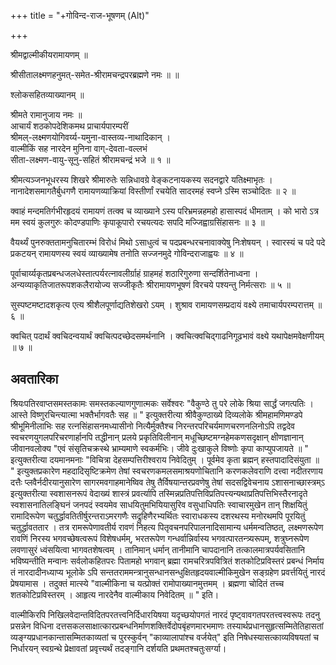 +++
title = "+गोविन्द-राज-भूषणम् (Alt)"

+++

श्रीमद्वाल्मीकीयरामायणम्  ॥

श्रीसीतालक्ष्मणहनुमत्-समेत-श्रीरामचन्द्रपरब्रह्मणे नमः  ॥   ॥

श्लोकसहितव्याख्यानम्  ॥

श्रीमते रामानुजाय नमः  ॥  
आचार्यं शठकोपदेशिकमथ प्राचार्यपारम्परीं  
श्रीमल्-लक्ष्मणयोगिवर्य्य-यमुना-वास्तव्य-नाथादिकान् ।  
वाल्मीकिं सह नारदेन मुनिना वाग्-देवता-वल्लभं  
सीता-लक्ष्मण-वायु-सूनु-सहितं श्रीरामचन्द्रं भजे  ॥  १ ॥

श्रीमत्यञ्जनभूधरस्य शिखरे श्रीमारुतेः सन्निधावग्रे वेङ्कटनायकस्य
सदनद्वारे यतिक्ष्माभृतः । नानादेशसमागतैर्बुधगणै रामायणव्याक्रियां
विस्तीर्णां रचयेति सादरमहं स्वप्ने ऽस्मि सञ्चोदितः  ॥  २  ॥

क्वाहं मन्दमतिर्गभीरहृदयं रामायणं तत्क्व च व्याख्याने ऽस्य
परिभ्रमन्नहमहो हासास्पदं धीमताम् । को भारो ऽत्र मम स्वयं कुलगुरुः
कोदण्डपाणिः कृपाकूपारो रचयत्यदः सपदि मज्जिह्वाग्रसिंहासनः  ॥  ३  ॥

वैयर्थ्यं पुनरुक्ततामनुचितारम्भं विरोधं मिथो ऽसाधुत्वं च
पदप्रबन्धरचनावाक्येषु निःशेषयन् । स्वारस्यं च पदे पदे प्रकटयन् रामायणस्य
स्वयं व्याख्यामेष तनोति सज्जनमुदे गोविन्दराजाह्वयः  ॥  ४  ॥

पूर्वाचार्य्यकृतप्रबन्धजलधेस्तात्पर्यरत्नावलीर्ग्राहं ग्राहमहं
शठारिगुरुणा सन्दर्शितेनाध्वना । अन्यव्याकृतिजातरूपशकलैरायोज्य सज्जीकृतैः
श्रीरामायणभूषणं विरचये पश्यन्तु निर्मत्सराः  ॥  ५  ॥

सुस्पष्टमष्टादशकृत्य एत्य श्रीशैलपूर्णाद्यतिशेखरो ऽयम् । शुश्राव
रामायणसम्प्रदायं वक्ष्ये तमाचार्यपरम्परात्तम्  ॥  ६  ॥

क्वचित् पदार्थं क्वचिदन्वयार्थं क्वचित्पदच्छेदसमर्थनानि ।
क्वचित्क्वचिद्गाढनिगूढभावं वक्ष्ये यथापेक्षमवेक्षणीयम्  ॥  ७  ॥

## अवतारिका
श्रियःपतिरवाप्तसमस्तकामः समस्तकल्याणगुणात्मकः सर्वेश्वरः
"वैकुण्ठे तु परे लोके श्रिया सार्द्धं जगत्पतिः । आस्ते
विष्णुरचिन्त्यात्मा भक्तैर्भागवतैः सह  ॥ " इत्युक्तरीत्या
श्रीवैकुण्ठाख्ये दिव्यलोके श्रीमहामणिमण्डपे श्रीभूमिनीलाभिः सह
रत्नसिंहासनमध्यासीनो नित्यैर्मुक्तैश्च निरन्तरपरिचर्यमाणचरणनलिनोऽपि
तद्वदेव स्वचरणयुगलपरिचरणार्हानपि तद्धीनान् प्रलये प्रकृतिविलीनान्
मधूच्छिष्टमग्नहेमकणसदृक्षान् क्षीणज्ञानान् जीवानवलोक्य "एवं
संसृतिचक्रस्थे भ्राम्यमाणे स्वकर्मभिः। जीवे दुःखाकुले विष्णोः कृपा
काप्युपजायते  ॥ " इत्युक्तरीत्या दयमानमनाः "विचित्रा देहसम्पत्तिरीश्वराय
निवेदितुम् । पूर्वमेव कृता ब्रह्मन् हस्तपादादिसंयुता  ॥ "
इत्युक्तप्रकारेण महदादिसृष्टिक्रमेण तेषां स्वचरणकमलसमाश्रयणोचितानि
करणकलेवराणि दत्त्वा नदीतरणाय दत्तैः प्लवैर्नदीरयानुसारेण
सागरमवगाहमानेष्विव तेषु तैर्विषयान्तरप्रवणेषु तेषां सदसद्विवेचनाय
ऽशासनाच्छास्त्रम्ऽ इत्युक्तरीत्या स्वशासनरूपं वेदाख्यं शास्त्रं
प्रवर्त्यापि तस्मिन्नप्रतिपत्तिविप्रतिपत्त्यन्यथाप्रतिपत्तिभिस्तैरनादृते
स्वशासनातिलङ्घिनं जनपदं स्वयमेव साधयितुमभियियासुरिव वसुधाधिपतिः
स्वाचारमुखेन तान् शिक्षयितुं रामादिरूपेण चतुर्द्धावतितीर्षुरन्तराऽमरगणैः
सद्रुहिणैरभ्यर्थितः स्वाराधकस्य दशरथस्य मनोरथमपि पूरयितुं चतुर्द्धावततार । तत्र रामरूपेणावतीर्य रावणं निहत्य
पितृवचनपरिपालनादिसामान्य धर्ममन्वतिष्ठत्, लक्ष्मणरूपेण रावणिं निरस्य
भगवच्छेषत्वरूपं विशेषधर्मम्, भरतरूपेण गन्धर्वान्निर्वास्य
भगवत्पारतन्त्र्यरूपम्, शत्रुघ्नरूपेण लवणासुरं ध्वंसयित्वा भागवतशेषत्वम्
। तानिमान् धर्मान् तानीमानि चापदानानि तत्कालमात्रपर्यवसितानि
भविष्यन्तीति मन्वानः सर्वलोकहितपरः पितामहो भगवान् ब्रह्मा
रामचरित्रपवित्रितं शतकोटिप्रविस्तरं प्रबन्धं निर्माय तं नारदादीनध्याप्य
भूलोके ऽपि सन्ततराममन्त्रानुसन्धानसन्धुक्षितहृदयवाल्मीकिमुखेन सङ्ग्रहेण
प्रवर्त्तयितुं नारदं प्रेषयामास । तदुक्तं मात्स्ये "वाल्मीकिना च
यत्प्रोक्तं रामोपाख्यानमुत्तमम् । ब्रह्मणा चोदितं तच्च शतकोटिप्रविस्तरम्
। आहृत्य नारदेनैव वाल्मीकाय निवेदितम्  ॥ " इति।

वाल्मीकिरपि
निखिलवेदान्तविदितपरतत्त्वनिर्दिधारयिषया यदृच्छयोपगतं नारदं
पृष्ट्वावगतपरतत्त्वस्वरूपः तदनु प्रसन्नेन विधिना
दत्तसकलसाक्षात्कारप्रबन्धनिर्माणशक्तिर्वेदोपबृंहणमारभमाणः
तस्यार्थप्रधानसुहृत्सम्मितेतिहासतां व्यङ्ग्यप्रधानकान्तासम्मितकाव्यतां च
पुरस्कुर्वन् "काव्यालापांश्च वर्जयेत्" इति निषेधस्यासत्काव्यविषयतां च
निर्धारयन् स्वग्रन्थे प्रेक्षावतां प्रवृत्त्यर्थं तदङ्गानि दर्शयति
प्रथमतश्चतुःसर्ग्या। 

